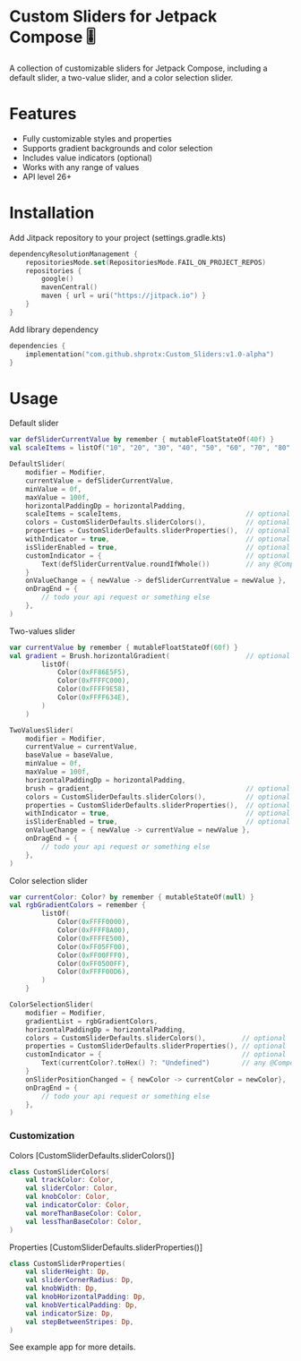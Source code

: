 # Custom Sliders for Jetpack Compose 🎚️ 

A collection of customizable sliders for Jetpack Compose, including a default slider, a two-value slider, and a color selection slider.

# Features

- Fully customizable styles and properties
- Supports gradient backgrounds and color selection
- Includes value indicators (optional)
- Works with any range of values
- API level 26+

# Installation

Add Jitpack repository to your project (settings.gradle.kts)

```kotlin
dependencyResolutionManagement {
    repositoriesMode.set(RepositoriesMode.FAIL_ON_PROJECT_REPOS)
    repositories {
        google()
        mavenCentral()
        maven { url = uri("https://jitpack.io") }
    }
}
```

Add library dependency

```kotlin
dependencies {
    implementation("com.github.shprotx:Custom_Sliders:v1.0-alpha")
}
```

# Usage

Default slider

```kotlin
var defSliderCurrentValue by remember { mutableFloatStateOf(40f) }
val scaleItems = listOf("10", "20", "30", "40", "50", "60", "70", "80", "90") // optional

DefaultSlider(
    modifier = Modifier,
    currentValue = defSliderCurrentValue,
    minValue = 0f,
    maxValue = 100f,
    horizontalPaddingDp = horizontalPadding,
    scaleItems = scaleItems,                               // optional
    colors = CustomSliderDefaults.sliderColors(),          // optional
    properties = CustomSliderDefaults.sliderProperties(),  // optional
    withIndicator = true,                                  // optional
    isSliderEnabled = true,                                // optional
    customIndicator = {                                    // optional
        Text(defSliderCurrentValue.roundIfWhole())         // any @Composable
    }
    onValueChange = { newValue -> defSliderCurrentValue = newValue },
    onDragEnd = {
        // todo your api request or something else
    },
)
```

Two-values slider

```kotlin
var currentValue by remember { mutableFloatStateOf(60f) }
val gradient = Brush.horizontalGradient(                   // optional
        listOf(
            Color(0xFF86E5F5),
            Color(0xFFFFC000),
            Color(0xFFFF9E58),
            Color(0xFFFF634E),
        )
    )

TwoValuesSlider(
    modifier = Modifier,
    currentValue = currentValue,
    baseValue = baseValue,
    minValue = 0f,
    maxValue = 100f,
    horizontalPaddingDp = horizontalPadding,
    brush = gradient,                                      // optional
    colors = CustomSliderDefaults.sliderColors(),          // optional
    properties = CustomSliderDefaults.sliderProperties(),  // optional
    withIndicator = true,                                  // optional
    isSliderEnabled = true,                                // optional
    onValueChange = { newValue -> currentValue = newValue },
    onDragEnd = {
        // todo your api request or something else
    },
)
```

Color selection slider

```kotlin
var currentColor: Color? by remember { mutableStateOf(null) }
val rgbGradientColors = remember {
        listOf(
            Color(0xFFFF0000),
            Color(0xFFFF8A00),
            Color(0xFFFFE500),
            Color(0xFF05FF00),
            Color(0xFF00FFF0),
            Color(0xFF0500FF),
            Color(0xFFFF00D6),
        )
    }

ColorSelectionSlider(
    modifier = Modifier,
    gradientList = rgbGradientColors,
    horizontalPaddingDp = horizontalPadding,
    colors = CustomSliderDefaults.sliderColors(),         // optional
    properties = CustomSliderDefaults.sliderProperties(), // optional
    customIndicator = {                                   // optional
        Text(currentColor?.toHex() ?: "Undefined")        // any @Composable
    }
    onSliderPositionChanged = { newColor -> currentColor = newColor},
    onDragEnd = {
        // todo your api request or something else
    },
)
```

### Customization

Colors [CustomSliderDefaults.sliderColors()]

```kotlin
class CustomSliderColors(
    val trackColor: Color,
    val sliderColor: Color,
    val knobColor: Color,
    val indicatorColor: Color,
    val moreThanBaseColor: Color,
    val lessThanBaseColor: Color,
)
```

Properties [CustomSliderDefaults.sliderProperties()]

```kotlin
class CustomSliderProperties(
    val sliderHeight: Dp,
    val sliderCornerRadius: Dp,
    val knobWidth: Dp,
    val knobHorizontalPadding: Dp,
    val knobVerticalPadding: Dp,
    val indicatorSize: Dp,
    val stepBetweenStripes: Dp,
)
```

See example app for more details.
